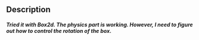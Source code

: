 ## Description
##### Tried it with Box2d. The physics part is working. However, I need to figure out how to control the rotation of the box. 
